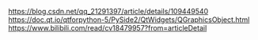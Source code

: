 https://blog.csdn.net/qq_21291397/article/details/109449540
https://doc.qt.io/qtforpython-5/PySide2/QtWidgets/QGraphicsObject.html
https://www.bilibili.com/read/cv18479957?from=articleDetail